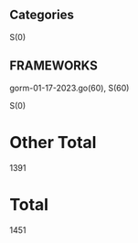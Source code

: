 ## Categories
S(0)

## FRAMEWORKS
gorm-01-17-2023.go(60), 
S(60)

S(0)

# Other Total 
1391
# Total 
1451